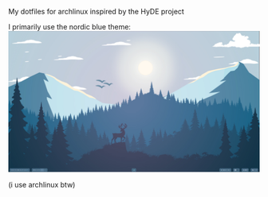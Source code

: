 My dotfiles for archlinux inspired by the HyDE project 

I primarily use the nordic blue theme:
![Desktop](desktop.png)

(i use archlinux btw)
